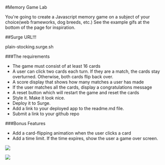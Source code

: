 #Memory Game Lab

You're going to create a Javascript memory game on a subject of your choice(web frameworks, dog breeds, etc.)  See the example gifs at the bottom of the page for inspiration.

##Surge URL!!!

   plain-stocking.surge.sh

###The requirements

* The game must consist of at least 16 cards
* A user can click two cards each turn.  If they are a match, the cards stay overturned.  Otherwise, both cards flip back over.
* A score display that shows how many matches a user has made
* If the user matches all the cards, display a congratulations message
* A reset button which will restart the game and reset the cards
* Style it.  Make it look nice.
* Deploy it to Surge.
* Add a link to your deployed app to the readme.md file.
* Submit a link to your github repo

###Bonus Features
* Add a card-flipping animation when the user clicks a card
* Add a time limit.  If the time expires, show the user a game over screen.

![](http://i.gyazo.com/34447e37ef02b367d3961b3078c5c213.gif)

![](http://i.gyazo.com/4d13414cc220fa73443aee2b4fe61ca5.gif)
